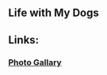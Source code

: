 ## Life with My Dogs

## Links:
### [Photo Gallary](https://creative-axolotl.github.io/photo-gallary.md)
